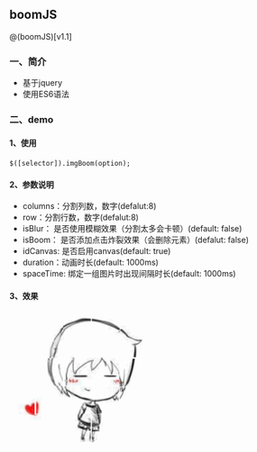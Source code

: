 ## boomJS

@(boomJS)[v1.1]
### 一、简介
- 基于jquery
- 使用ES6语法

### 二、demo
#### 1、使用
    $([selector]).imgBoom(option);
#### 2、参数说明
- columns：分割列数，数字(defalut:8)
- row：分割行数，数字(defalut:8)
- isBlur： 是否使用模糊效果（分割太多会卡顿）(default: false)
- isBoom： 是否添加点击炸裂效果（会删除元素）(defalut: false)
- idCanvas: 是否启用canvas(default: true)
- duration：动画时长(default: 1000ms)
- spaceTime: 绑定一组图片时出现间隔时长(default: 1000ms)
#### 3、效果
![boomjs.gif](https://raw.githubusercontent.com/lastnigtic/presentationPIC/master/boomJs/0.gif)
    
